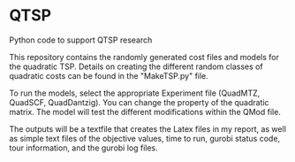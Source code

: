 # QTSP
Python code to support QTSP research

This repository contains the randomly generated cost files and models for the quadratic TSP. Details on creating the different random classes of quadratic costs can be found in the "MakeTSP.py" file.

To run the models, select the appropriate Experiment file (QuadMTZ, QuadSCF, QuadDantzig). You can change the property of the quadratic matrix. The model will test the different modifications within the QMod file.

The outputs will be a textfile that creates the Latex files in my report, as well as simple text files of the objective values, time to run, gurobi status code, tour information, and the gurobi log files.
